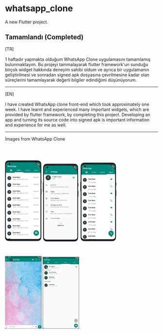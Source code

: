 # whatsapp_clone

A new Flutter project.

## Tamamlandı (Completed)

[TR]
<br></br>
1 haftadır yapmakta olduğum WhatsApp Clone uygulamasını tamamlamış bulunmaktayım. Bu projeyi tammalayarak flutter framework'un sunduğu birçok widget hakkında deneyim sahibi oldum ve ayrıca bir uygulamanın geliştirilmesi ve sonradan signed apk dosyasına çevrilmesine kadar olan süreçlerini tamamlayarak değerli bilgiler edindiğimi düşünüyorum.

<hr>

[EN]
<br></br>
I have created WhatsApp clone front-end which took approximately one week. I have learnt and experienced many important widgets, which are provided by flutter framework, by completing this project. Developing an app and turning its source code into signed apk is important information and experience for me as well.




<hr>

İmages from WhatsApp Clone

</br>
</br>

<p float="left">
  <img src="https://github.com/ErdalNayir/WhatsApp_Clone/blob/main/lib/assets/images/resim1.JPG" width="120" />
  <img src="https://github.com/ErdalNayir/WhatsApp_Clone/blob/main/lib/assets/images/resim5.JPG" width="120" /> 
  <img src="https://github.com/ErdalNayir/WhatsApp_Clone/blob/main/lib/assets/images/resim3.JPG" width="120" />
</p>
</br>
<p float="left">
  <img src="https://github.com/ErdalNayir/WhatsApp_Clone/blob/main/lib/assets/images/resim4.JPG" width="120" />
  <img src="https://github.com/ErdalNayir/WhatsApp_Clone/blob/main/lib/assets/images/resim2.JPG" width="120" /> 
</p>
